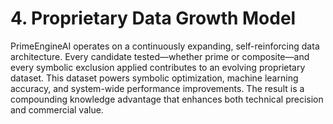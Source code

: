 # 4. Proprietary Data Growth Model

PrimeEngineAI operates on a continuously expanding, self-reinforcing data architecture. Every candidate tested—whether prime or composite—and every symbolic exclusion applied contributes to an evolving proprietary dataset. This dataset powers symbolic optimization, machine learning accuracy, and system-wide performance improvements. The result is a compounding knowledge advantage that enhances both technical precision and commercial value.

